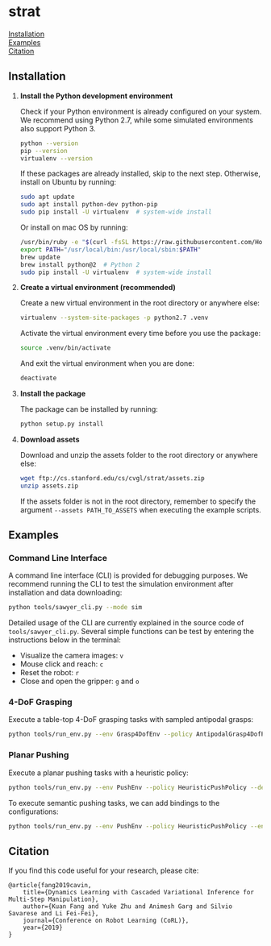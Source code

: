 
# strat

[Installation](#installation)  
[Examples](#examples)  
[Citation](#citation)  

## Installation

1. **Install the Python development environment** 

	Check if your Python environment is already configured on your system. 
	We recommend using Python 2.7, while some simulated environments also support Python 3.
	```bash
	python --version
	pip --version
	virtualenv --version
	```

	If these packages are already installed, skip to the next step.
	Otherwise, install on Ubuntu by running:
	```bash
	sudo apt update
	sudo apt install python-dev python-pip
	sudo pip install -U virtualenv  # system-wide install
	```

	Or install on mac OS by running:
	```bash
	/usr/bin/ruby -e "$(curl -fsSL https://raw.githubusercontent.com/Homebrew/install/master/install)"
	export PATH="/usr/local/bin:/usr/local/sbin:$PATH"
	brew update
	brew install python@2  # Python 2
	sudo pip install -U virtualenv  # system-wide install
	```

2. **Create a virtual environment (recommended)** 

	Create a new virtual environment in the root directory or anywhere else:
	```bash
	virtualenv --system-site-packages -p python2.7 .venv
	```

	Activate the virtual environment every time before you use the package:
	```bash
	source .venv/bin/activate
	```

	And exit the virtual environment when you are done:
	```bash
	deactivate
	```

3. **Install the package** 

	The package can be installed by running:
	```bash
	python setup.py install
	```

4. **Download assets** 

	Download and unzip the assets folder to the root directory or anywhere else:
	```bash
	wget ftp://cs.stanford.edu/cs/cvgl/strat/assets.zip
	unzip assets.zip
	```

	If the assets folder is not in the root directory, remember to specify the 
	argument `--assets PATH_TO_ASSETS` when executing the example scripts.

## Examples

### Command Line Interface

A command line interface (CLI) is provided for debugging purposes. We recommend running the CLI to test the simulation environment after installation and data downloading: 
```bash
python tools/sawyer_cli.py --mode sim
```

Detailed usage of the CLI are currently explained in the source code of `tools/sawyer_cli.py`. Several simple functions can be test by entering the instructions below in the terminal:
* Visualize the camera images: `v`
* Mouse click and reach: `c`
* Reset the robot: `r`
* Close and open the gripper: `g` and `o`

### 4-DoF Grasping

Execute a table-top 4-DoF grasping tasks with sampled antipodal grasps:
```bash
python tools/run_env.py --env Grasp4DofEnv --policy AntipodalGrasp4DofPolicy --debug 1
```

### Planar Pushing

Execute a planar pushing tasks with a heuristic policy:
```bash
python tools/run_env.py --env PushEnv --policy HeuristicPushPolicy --debug 1
```

To execute semantic pushing tasks, we can add bindings to the configurations:
```bash
python tools/run_env.py --env PushEnv --policy HeuristicPushPolicy --env_config strat/envs/configs/push_env.yaml --policy_config strat/policies/configs/heuristic_push_policy.yaml --config_bindings "{'TASK_NAME':'crossing','LAYOUT_ID':0}" --debug 1
```

## Citation

If you find this code useful for your research, please cite:
```
@article{fang2019cavin, 
    title={Dynamics Learning with Cascaded Variational Inference for Multi-Step Manipulation},
    author={Kuan Fang and Yuke Zhu and Animesh Garg and Silvio Savarese and Li Fei-Fei}, 
    journal={Conference on Robot Learning (CoRL)}, 
    year={2019} 
}
```
